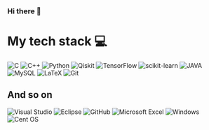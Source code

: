 ### Hi there 👋


<h1> My tech stack 💻 </h1>

![C](https://img.shields.io/badge/c-%2300599C.svg?style=for-the-badge&logo=c&logoColor=white)
![C++](https://img.shields.io/badge/c++-%2300599C.svg?style=for-the-badge&logo=c%2B%2B&logoColor=white)
![Python](https://img.shields.io/badge/python-3670A0?style=for-the-badge&logo=python&logoColor=ffdd54)
![Qiskit](https://img.shields.io/badge/Qiskit-%236929C4.svg?style=for-the-badge&logo=Qiskit&logoColor=white)
![TensorFlow](https://img.shields.io/badge/TensorFlow-%23FF6F00.svg?style=for-the-badge&logo=TensorFlow&logoColor=white)
![scikit-learn](https://img.shields.io/badge/scikit--learn-%23F7931E.svg?style=for-the-badge&logo=scikit-learn&logoColor=white)
![JAVA](https://img.shields.io/badge/-Java-%23F7DF1c?style=for-the-badge&logo=Java&logoColor=000000&labelColor=%23F7DF1C&color=%23FFCE5A)
![MySQL](https://img.shields.io/badge/mysql-%2300f.svg?style=for-the-badge&logo=mysql&logoColor=white)
![LaTeX](https://img.shields.io/badge/latex-%23008080.svg?style=for-the-badge&logo=latex&logoColor=white)
![Git](https://img.shields.io/badge/git-%23F05033.svg?style=for-the-badge&logo=git&logoColor=white)


<h2> And so on </h2>

![Visual Studio](https://img.shields.io/badge/Visual%20Studio-5C2D91.svg?style=for-the-badge&logo=visual-studio&logoColor=white)
![Eclipse](https://img.shields.io/badge/Eclipse-FE7A16.svg?style=for-the-badge&logo=Eclipse&logoColor=white)
![GitHub](https://img.shields.io/badge/github-%23121011.svg?style=for-the-badge&logo=github&logoColor=white)
![Microsoft Excel](https://img.shields.io/badge/Microsoft_Excel-217346?style=for-the-badge&logo=microsoft-excel&logoColor=white)
![Windows](https://img.shields.io/badge/Windows-0078D6?style=for-the-badge&logo=windows&logoColor=white)
![Cent OS](https://img.shields.io/badge/cent%20os-002260?style=for-the-badge&logo=centos&logoColor=F0F0F0)
